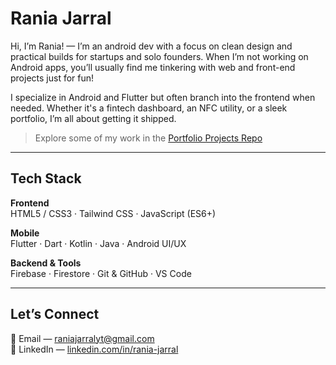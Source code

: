 # Rania Jarral

Hi, I’m Rania! — I’m an android dev with a focus on clean design and practical builds for startups and solo founders. When I’m not working on Android apps, you’ll usually find me tinkering with web and front-end projects just for fun!

I specialize in Android and Flutter but often branch into the frontend when needed. Whether it's a fintech dashboard, an NFC utility, or a sleek portfolio, I’m all about getting it shipped.

> Explore some of my work in the [Portfolio Projects Repo](https://github.com/raniajarral/portfolio-projects)

---

## Tech Stack

**Frontend**  
HTML5 / CSS3 · Tailwind CSS · JavaScript (ES6+)

**Mobile**  
Flutter · Dart · Kotlin · Java · Android UI/UX

**Backend & Tools**  
Firebase · Firestore · Git & GitHub · VS Code

---

## Let’s Connect

📩 Email — [raniajarralyt@gmail.com](mailto:raniajarralyt@gmail.com)  
🔗 LinkedIn — [linkedin.com/in/rania-jarral](https://www.linkedin.com/in/rania-jarral/)
